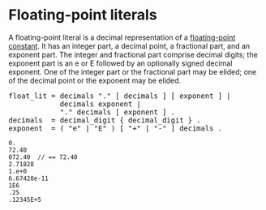 # Floating-point literals

A floating-point literal is a decimal representation of a [floating-point constant](/Constatns/). It has an integer part, a decimal point, a fractional part, and an exponent part. The integer and fractional part comprise decimal digits; the exponent part is an e or E followed by an optionally signed decimal exponent. One of the integer part or the fractional part may be elided; one of the decimal point or the exponent may be elided.

<pre>
<a id="float_lit">float_lit</a> = decimals "." [ decimals ] [ exponent ] |
            decimals exponent |
            "." decimals [ exponent ] .
<a id="decimals">decimals</a>  = decimal_digit { decimal_digit } .
<a id="exponent">exponent</a>  = ( "e" | "E" ) [ "+" | "-" ] decimals .
</pre>

```
0.
72.40
072.40  // == 72.40
2.71828
1.e+0
6.67428e-11
1E6
.25
.12345E+5
```